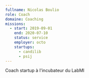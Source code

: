 ```yaml
---
fullname: Nicolas Boulio
role: Coach
domaine: Coaching
missions:
  - start: 2019-09-01
    end: 2020-07-10
    status: service
    employer: octo
    startups:
      - candilib
      - psij
---
```

Coach startup à l'incubateur du LabMI